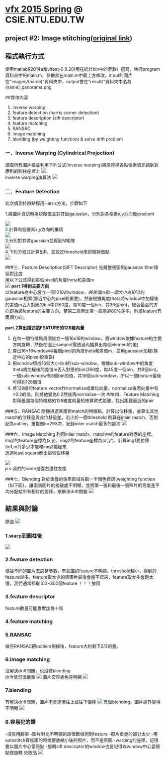 # [vfx 2015 Spring](http://www.csie.ntu.edu.tw/~cyy/courses/vfx/15spring/ "Digital Visual Effects 2011 Spring") @ CSIE.NTU.EDU.TW
## project #2: Image stitching([original link](http://www.csie.ntu.edu.tw/%7Ecyy/courses/vfx/15spring/assignments/proj2/))

## 程式執行方式
使用matlabR2014a和vlfeat-0.9.20(用在統計bin中的票數）撰寫，執行program資料夾中的main.m，參數都在main.m中最上方修改，input的圖片在"images/(name)"資料夾中，output會在"result/"資料夾中名為(name)_panorama.png

##實作內容
1. inverse warping
2. feature detection (harris corner detection)
3. feature description (sift descriptor)
4. feature matching 
5. RANSAC 
6. image matching 
7. blending (by weighting function) & solve drift problem

### ㄧ．Inverse Warping (Cylindrical Projection)
  讀取所有圖片檔並利用下列公式(inverse warping)將原座標各點像素資訊抓到對應到的圓柱座標上
![](https://cloud.githubusercontent.com/assets/11753996/7479938/9666b6e4-f397-11e4-8e81-eb6802f78ce5.png)  
inverse warping演算法
![](https://cloud.githubusercontent.com/assets/11717755/7517036/432fc122-f505-11e4-9d64-657c76583af6.PNG)

### 二．Feature Detection
  此次偵測特徵點採用Harris方法，步驟如下
  
1.將圖片資訊轉為灰階值並對其做gaussian，分別對各像素x,y方向做gradient
<div style="display;block">
<img src="https://cloud.githubusercontent.com/assets/11753996/7479958/ae6d9942-f397-11e4-803a-2d2b13e4d830.png">
</div>
2.計算每個像素x,y方向的乗積
<div style="display;block">
<img src="https://cloud.githubusercontent.com/assets/11753996/7479971/bf91ac7c-f397-11e4-8ba5-044e3a2ec64e.png">
</div>
3.分別對其做gaussian並得到M矩陣
<div style="display;block">
<img src="https://cloud.githubusercontent.com/assets/11753996/7479977/c94ada04-f397-11e4-9887-e8316cbedc89.png">
</div>
4.下列方程式計算出R，並設定threshold來抓取特徵點
<div style="display;block">
<img src="https://cloud.githubusercontent.com/assets/11753996/7479983/d3771f7e-f397-11e4-8d31-c6e40ace745b.png">
</div>

###三．Feature Description(SIFT Descriptor)
先將整張圖用gaussian filter降低對比度<br>
用以下公式得到每個pixel的角度theta和差值m<br>
![](https://cloud.githubusercontent.com/assets/11753996/7479988/dfeb8d4e-f397-11e4-96ca-948f76613b13.png)
<b>part.1得到主要方向<br></b>
以feature為中心設立一個10*10的window，將差值m和一個大小為10*10的gaussian相乘(靠近中心的pixel較重要)，然後根據角度theta將window中加權後的差值m丟入對應的bin中(360度，每10度一個bin，共36個bin)，總合最高的方向即為該feature的主要方向。若第二高票比第一高票的80%還多，則該feature有兩個方向。<br>


<b>part.2算出描述該FEATURE的128維向量<br></b>
1. 在每一個特徵點周圍設立一個16x16的window，將window依據feature的主要方向旋轉，然後在圖上sample(需透過內插算出每個element的值)<br>
2. 算出16*16window中每個pixel的角度theta和差值m，並用gaussian加權(靠近中心的pixel較重要)<br>
3. 把window切成16個大小4x4的sub-window，根據sub-window中的角度theta將加權後的差值m丟入對應的bin(360度，每45度一個bin，共8個bin)。一個sub-window有8個bin的值，共16個sub-window，所以一個feature最後可得到128個值<br>
4. 將128維的feature vector作normalize成單位向量，normalize後若向量中有>0.2的值，則將他變為0.2然後再normalize一次
###四．Feature Matching
  對兩張圖每個特徵點的128維度向量矩陣算歐式距離，找出距離最近的pair
  
###五．RANSAC
  隨機挑選某兩對match的特徵點，計算出位移量，並算出其他match的位移量與此位移量差，若小於一個threshold
則算在inlier match，否則記為outlier，重複做k=293次，紀錄inlier match最多的那次
![](https://cloud.githubusercontent.com/assets/11717755/7517086/8014b84a-f505-11e4-9b89-33ab3d601f69.PNG)

###六．Image Matching
  利用inlier match，match中的feature對應的座標。<br>
  img1的feature座標為(x,y)，img2的feature座標為(x',y')，計算img1要位移(m1,m2)多少才能和img2接起來<br>
  透過least square解出這個位移量
<div style="display;block">
<img src="https://cloud.githubusercontent.com/assets/11717755/7517622/b130a116-f508-11e4-911d-69819e9d3d57.png">
</div>
  p.s.我們的code是從右邊往左接
  
###七．Blending
  對於重疊的像素區域各取一半顏色資訊(weighting function（如下圖），讓兩張圖片的接縫處不明顯，並將第一張和最後一張照片的高度差平均分配給所有相片的位移，來解決drift問題
![](https://cloud.githubusercontent.com/assets/11717755/7515751/4d65ec9c-f4fc-11e4-93ca-0d23908be9e3.PNG)

## 結果與討論
原圖
![](https://cloud.githubusercontent.com/assets/11717755/7514220/3cd46060-f4ee-11e4-98d1-4066220b3167.png)
### 1.warp到圓柱後
![](https://cloud.githubusercontent.com/assets/11717755/7515694/d03ce798-f4fb-11e4-8800-88285d61a2dd.png)
### 2.feature detection
根據不同的圖片去調整參數，有些圖的feature不明顯，threshold越小，得到的feature越多。feature取太少的話圖片最後會接不起來，feature取太多會跑太慢，我們通常都取100~300個feature
！！！放圖
### 3.feature descriptor
feature數量可能會增加幾十個
### 4.feature matching
### 5.RANSAC
做完RANSAC把outliers刪掉後，feature大約剩下2/3的量。
### 6.image matching
沒解決drift問題，也沒做blending<br>
drift情況很嚴重
![](https://github.com/chiahan/vfx-project2-image-stitching/blob/master/results/parrington_panorama_drift.png)
圖片交界處色差明顯
![](https://github.com/chiahan/vfx-project2-image-stitching/blob/master/results/grail_panorama_drift.png)
### 7.blending
有解決drift問題，圖片不會逐漸往上或往下偏移
![](https://github.com/chiahan/vfx-project2-image-stitching/blob/master/results/grail_panorama_erase_drift.png)
有做blending，圖片邊界變得不明顯
![](https://github.com/chiahan/vfx-project2-image-stitching/blob/master/results/parrington_panorama_drift.png)
### 8.容易犯的錯
-沒有用腳架
-圖片對比不明顯的話很難偵測到feature
-照片重疊的部分太少
-用autostitch算焦距的時候要放縮小後的照片，而不是原圖
-warping的座標，記得要以圖片中心當原點
-旋轉sift descriptor的window也要記得以window中心當原點做旋轉
失敗品
![](https://github.com/chiahan/vfx-project2-image-stitching/blob/master/results/tree_panorama_3_500.png)
